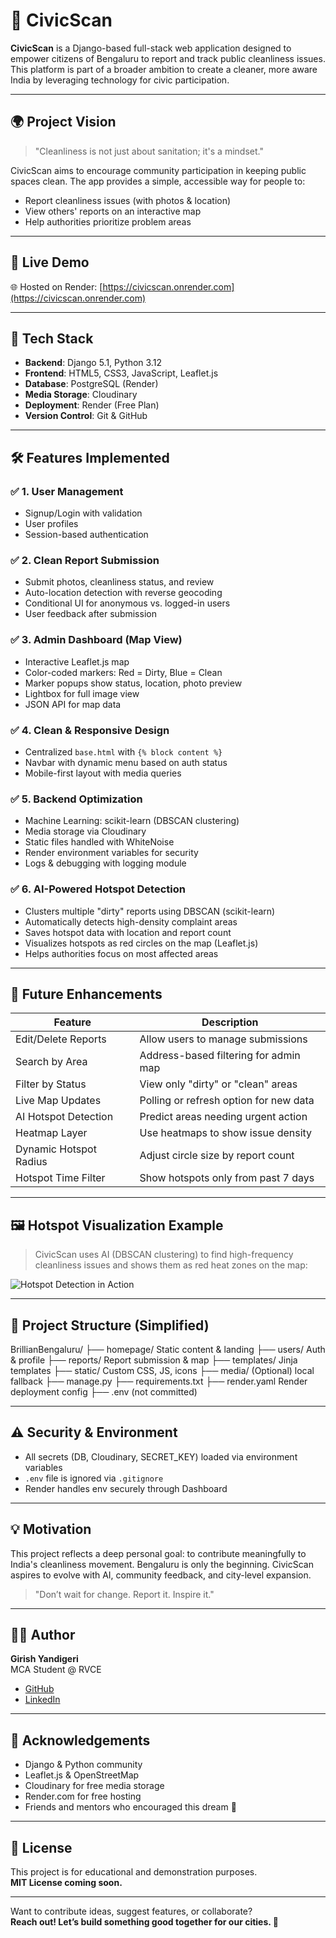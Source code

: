 # 🧹 CivicScan

**CivicScan** is a Django-based full-stack web application designed to empower citizens of Bengaluru to report and track public cleanliness issues. This platform is part of a broader ambition to create a cleaner, more aware India by leveraging technology for civic participation.

---

## 🌍 Project Vision

> "Cleanliness is not just about sanitation; it's a mindset."

CivicScan aims to encourage community participation in keeping public spaces clean. The app provides a simple, accessible way for people to:

- Report cleanliness issues (with photos & location)
- View others' reports on an interactive map
- Help authorities prioritize problem areas

---

## 🚀 Live Demo

🌐 Hosted on Render: [https://civicscan.onrender.com](https://civicscan.onrender.com)

---

## 🔧 Tech Stack

- **Backend**: Django 5.1, Python 3.12  
- **Frontend**: HTML5, CSS3, JavaScript, Leaflet.js  
- **Database**: PostgreSQL (Render)  
- **Media Storage**: Cloudinary  
- **Deployment**: Render (Free Plan)  
- **Version Control**: Git & GitHub  

---

## 🛠 Features Implemented

### ✅ 1. User Management

- Signup/Login with validation
- User profiles
- Session-based authentication

### ✅ 2. Clean Report Submission

- Submit photos, cleanliness status, and review
- Auto-location detection with reverse geocoding
- Conditional UI for anonymous vs. logged-in users
- User feedback after submission

### ✅ 3. Admin Dashboard (Map View)

- Interactive Leaflet.js map
- Color-coded markers: Red = Dirty, Blue = Clean
- Marker popups show status, location, photo preview
- Lightbox for full image view
- JSON API for map data

### ✅ 4. Clean & Responsive Design

- Centralized `base.html` with `{% block content %}`
- Navbar with dynamic menu based on auth status
- Mobile-first layout with media queries

### ✅ 5. Backend Optimization

- Machine Learning: scikit-learn (DBSCAN clustering)
- Media storage via Cloudinary
- Static files handled with WhiteNoise
- Render environment variables for security
- Logs & debugging with logging module

### ✅ 6. AI-Powered Hotspot Detection

- Clusters multiple "dirty" reports using DBSCAN (scikit-learn)
- Automatically detects high-density complaint areas
- Saves hotspot data with location and report count
- Visualizes hotspots as red circles on the map (Leaflet.js)
- Helps authorities focus on most affected areas

---

## 🧠 Future Enhancements

| Feature               | Description                             |
|-----------------------|-----------------------------------------|
| Edit/Delete Reports   | Allow users to manage submissions       |
| Search by Area        | Address-based filtering for admin map   |
| Filter by Status      | View only "dirty" or "clean" areas      |
| Live Map Updates      | Polling or refresh option for new data  |
| AI Hotspot Detection  | Predict areas needing urgent action     |
| Heatmap Layer         | Use heatmaps to show issue density      |
| Dynamic Hotspot Radius| Adjust circle size by report count      |
| Hotspot Time Filter   | Show hotspots only from past 7 days     |

---

## 🖼️ Hotspot Visualization Example

> CivicScan uses AI (DBSCAN clustering) to find high-frequency cleanliness issues and shows them as red heat zones on the map:

![Hotspot Detection in Action](static/images/hotspot_demo.gif)

---

## 📂 Project Structure (Simplified)

BrillianBengaluru/
├── homepage/ Static content & landing
├── users/ Auth & profile
├── reports/ Report submission & map
├── templates/ Jinja templates
├── static/ Custom CSS, JS, icons
├── media/ (Optional) local fallback
├── manage.py
├── requirements.txt
├── render.yaml Render deployment config
├── .env (not committed)


---

## ⚠️ Security & Environment

- All secrets (DB, Cloudinary, SECRET_KEY) loaded via environment variables
- `.env` file is ignored via `.gitignore`
- Render handles env securely through Dashboard

---

## 💡 Motivation

This project reflects a deep personal goal: to contribute meaningfully to India's cleanliness movement. Bengaluru is only the beginning. CivicScan aspires to evolve with AI, community feedback, and city-level expansion.

> "Don’t wait for change. Report it. Inspire it."

---

## 👨‍💻 Author

**Girish Yandigeri**  
MCA Student @ RVCE  
- [GitHub](https://github.com/gallant-giri)  
- [LinkedIn](https://www.linkedin.com/in/girish-yandigeri-136517200/)

---

## 🙌 Acknowledgements

- Django & Python community  
- Leaflet.js & OpenStreetMap  
- Cloudinary for free media storage  
- Render.com for free hosting  
- Friends and mentors who encouraged this dream 💙  

---

## 📜 License

This project is for educational and demonstration purposes.  
**MIT License coming soon.**

---

Want to contribute ideas, suggest features, or collaborate?  
**Reach out! Let’s build something good together for our cities. 🧼**
